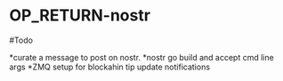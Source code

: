 # OP_RETURN-nostr

#Todo

*curate a message to post on nostr.
*nostr go build and accept cmd line args
*ZMQ setup for blockahin tip update notifications
